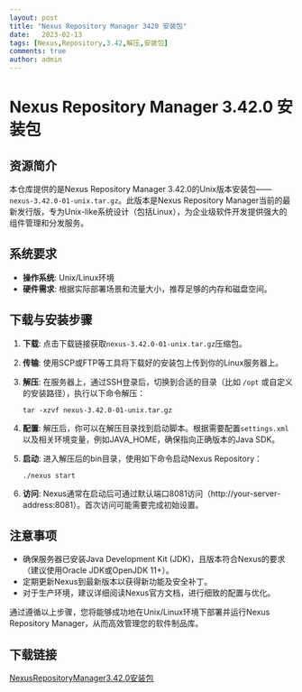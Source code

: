 ```yaml
---
layout: post
title: "Nexus Repository Manager 3420 安装包"
date:   2023-02-13
tags: [Nexus,Repository,3.42,解压,安装包]
comments: true
author: admin
---
```

# Nexus Repository Manager 3.42.0 安装包

## 资源简介

本仓库提供的是Nexus Repository Manager 3.42.0的Unix版本安装包——`nexus-3.42.0-01-unix.tar.gz`。此版本是Nexus Repository Manager当前的最新发行版，专为Unix-like系统设计（包括Linux），为企业级软件开发提供强大的组件管理和分发服务。

## 系统要求

- **操作系统**: Unix/Linux环境
- **硬件需求**: 根据实际部署场景和流量大小，推荐足够的内存和磁盘空间。

## 下载与安装步骤

1. **下载**: 点击下载链接获取`nexus-3.42.0-01-unix.tar.gz`压缩包。
   
2. **传输**: 使用SCP或FTP等工具将下载好的安装包上传到你的Linux服务器上。

3. **解压**: 在服务器上，通过SSH登录后，切换到合适的目录（比如 `/opt` 或自定义的安装路径），执行以下命令解压：
   ```
   tar -xzvf nexus-3.42.0-01-unix.tar.gz
   ```

4. **配置**: 解压后，你可以在解压目录找到启动脚本。根据需要配置`settings.xml`以及相关环境变量，例如JAVA_HOME，确保指向正确版本的Java SDK。

5. **启动**: 进入解压后的bin目录，使用如下命令启动Nexus Repository：
   ```
   ./nexus start
   ```

6. **访问**: Nexus通常在启动后可通过默认端口8081访问（http://your-server-address:8081）。首次访问可能需要完成初始设置。

## 注意事项

- 确保服务器已安装Java Development Kit (JDK)，且版本符合Nexus的要求（建议使用Oracle JDK或OpenJDK 11+）。
- 定期更新Nexus到最新版本以获得新功能及安全补丁。
- 对于生产环境，建议详细阅读Nexus官方文档，进行细致的配置与优化。

通过遵循以上步骤，您将能够成功地在Unix/Linux环境下部署并运行Nexus Repository Manager，从而高效管理您的软件制品库。

## 下载链接

[NexusRepositoryManager3.42.0安装包](https://pan.quark.cn/s/4cc380255943)